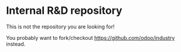 Internal R&D repository
=======================

This is not the repository you are looking for!

You probably want to fork/checkout https://github.com/odoo/industry instead.

